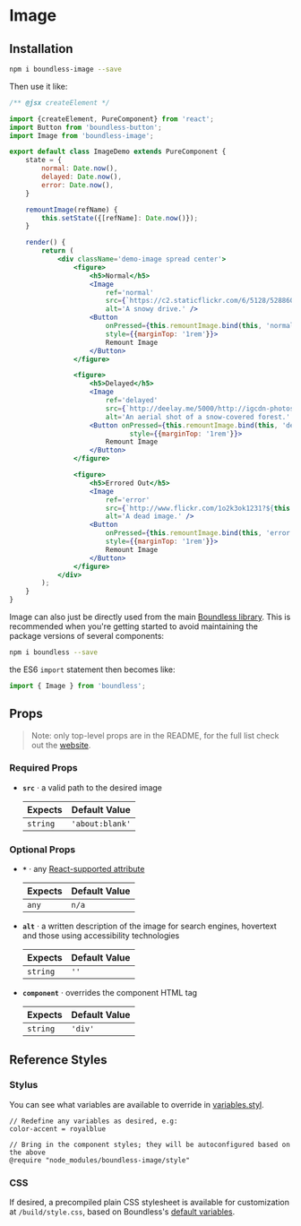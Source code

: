 <!---
THIS IS AN AUTOGENERATED FILE. EDIT PACKAGES/BOUNDLESS-IMAGE/INDEX.JS INSTEAD.
-->
# Image



## Installation

```bash
npm i boundless-image --save
```

Then use it like:


```jsx
/** @jsx createElement */

import {createElement, PureComponent} from 'react';
import Button from 'boundless-button';
import Image from 'boundless-image';

export default class ImageDemo extends PureComponent {
    state = {
        normal: Date.now(),
        delayed: Date.now(),
        error: Date.now(),
    }

    remountImage(refName) {
        this.setState({[refName]: Date.now()});
    }

    render() {
        return (
            <div className='demo-image spread center'>
                <figure>
                    <h5>Normal</h5>
                    <Image
                        ref='normal'
                        src={`https://c2.staticflickr.com/6/5128/5288605976_9b06c0de8f_b.jpg?${this.state.normal}`}
                        alt='A snowy drive.' />
                    <Button
                        onPressed={this.remountImage.bind(this, 'normal')}
                        style={{marginTop: '1rem'}}>
                        Remount Image
                    </Button>
                </figure>

                <figure>
                    <h5>Delayed</h5>
                    <Image
                        ref='delayed'
                        src={`http://deelay.me/5000/http://igcdn-photos-g-a.akamaihd.net/hphotos-ak-xfa1/t51.2885-15/11244434_646274218842534_532892887_n.jpg?${this.state.delayed}`}
                        alt='An aerial shot of a snow-covered forest.' />
                    <Button onPressed={this.remountImage.bind(this, 'delayed')}
                              style={{marginTop: '1rem'}}>
                        Remount Image
                    </Button>
                </figure>

                <figure>
                    <h5>Errored Out</h5>
                    <Image
                        ref='error'
                        src={`http://www.flickr.com/1o2k3ok1231?${this.state.error}`}
                        alt='A dead image.' />
                    <Button
                        onPressed={this.remountImage.bind(this, 'error')}
                        style={{marginTop: '1rem'}}>
                        Remount Image
                    </Button>
                </figure>
            </div>
        );
    }
}
```



Image can also just be directly used from the main [Boundless library](https://www.npmjs.com/package/boundless). This is recommended when you're getting started to avoid maintaining the package versions of several components:

```bash
npm i boundless --save
```

the ES6 `import` statement then becomes like:

```js
import { Image } from 'boundless';
```



## Props

> Note: only top-level props are in the README, for the full list check out the [website](https://boundless.js.org/Image).

### Required Props

- __`src`__ &middot; a valid path to the desired image

  Expects | Default Value
  ---     | ---
  `string` | `'about:blank'`


### Optional Props

- __`*`__ &middot; any [React-supported attribute](https://facebook.github.io/react/docs/tags-and-attributes.html#html-attributes)

  Expects | Default Value
  ---     | ---
  `any` | `n/a`

- __`alt`__ &middot; a written description of the image for search engines, hovertext and those using accessibility technologies

  Expects | Default Value
  ---     | ---
  `string` | `''`

- __`component`__ &middot; overrides the component HTML tag

  Expects | Default Value
  ---     | ---
  `string` | `'div'`


## Reference Styles
### Stylus
You can see what variables are available to override in [variables.styl](https://github.com/enigma-io/boundless/blob/master/variables.styl).

```stylus
// Redefine any variables as desired, e.g:
color-accent = royalblue

// Bring in the component styles; they will be autoconfigured based on the above
@require "node_modules/boundless-image/style"
```

### CSS
If desired, a precompiled plain CSS stylesheet is available for customization at `/build/style.css`, based on Boundless's [default variables](https://github.com/enigma-io/boundless/blob/master/variables.styl).

